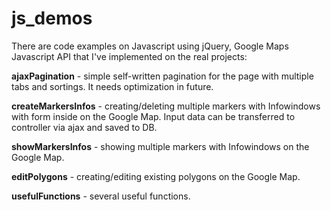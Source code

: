 # js_demos

There are code examples on Javascript using jQuery, Google Maps Javascript API that I've implemented on the real projects:

<b>ajaxPagination</b> - simple self-written pagination for the page with multiple tabs and sortings. It needs optimization in future.

<b>createMarkersInfos</b> - creating/deleting multiple markers with Infowindows with form inside on the Google Map.
Input data can be transferred to controller via ajax and saved to DB. 

<b>showMarkersInfos</b> - showing multiple markers with Infowindows on the Google Map.

<b>editPolygons</b> - creating/editing existing polygons on the Google Map.

<b>usefulFunctions</b> - several useful functions.
